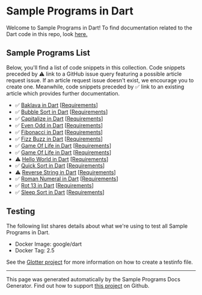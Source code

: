 # Sample Programs in Dart

Welcome to Sample Programs in Dart! To find documentation related to the Dart code in this repo, look [here.](https://sample-programs.therenegadecoder.com/languages/dart)

## Sample Programs List

Below, you'll find a list of code snippets in this collection. Code snippets preceded by :warning: link to a GitHub issue query featuring a possible article request issue. If an article request issue doesn't exist, we encourage you to create one. Meanwhile, code snippets preceded by :white_check_mark: link to an existing article which provides further documentation.

- :white_check_mark: [Baklava in Dart](https://sample-programs.therenegadecoder.com/projects/baklava/dart) [[Requirements](https://sample-programs.therenegadecoder.com/projects/baklava)]
- :white_check_mark: [Bubble Sort in Dart](https://sample-programs.therenegadecoder.com/projects/bubble-sort/dart) [[Requirements](https://sample-programs.therenegadecoder.com/projects/bubble-sort)]
- :white_check_mark: [Capitalize in Dart](https://sample-programs.therenegadecoder.com/projects/capitalize/dart) [[Requirements](https://sample-programs.therenegadecoder.com/projects/capitalize)]
- :white_check_mark: [Even Odd in Dart](https://sample-programs.therenegadecoder.com/projects/even-odd/dart) [[Requirements](https://sample-programs.therenegadecoder.com/projects/even-odd)]
- :white_check_mark: [Fibonacci in Dart](https://sample-programs.therenegadecoder.com/projects/fibonacci/dart) [[Requirements](https://sample-programs.therenegadecoder.com/projects/fibonacci)]
- :white_check_mark: [Fizz Buzz in Dart](https://sample-programs.therenegadecoder.com/projects/fizz-buzz/dart) [[Requirements](https://sample-programs.therenegadecoder.com/projects/fizz-buzz)]
- :white_check_mark: [Game Of Life in Dart](https://sample-programs.therenegadecoder.com/projects/game-of-life/dart) [[Requirements](https://sample-programs.therenegadecoder.com/projects/game-of-life)]
- :white_check_mark: [Game Of Life in Dart](https://sample-programs.therenegadecoder.com/projects/game-of-life/dart) [[Requirements](https://sample-programs.therenegadecoder.com/projects/game-of-life)]
- :warning: [Hello World in Dart](https://sample-programs.therenegadecoder.com/projects/hello-world/dart) [[Requirements](https://sample-programs.therenegadecoder.com/projects/hello-world)]
- :white_check_mark: [Quick Sort in Dart](https://sample-programs.therenegadecoder.com/projects/quick-sort/dart) [[Requirements](https://sample-programs.therenegadecoder.com/projects/quick-sort)]
- :warning: [Reverse String in Dart](https://sample-programs.therenegadecoder.com/projects/reverse-string/dart) [[Requirements](https://sample-programs.therenegadecoder.com/projects/reverse-string)]
- :white_check_mark: [Roman Numeral in Dart](https://sample-programs.therenegadecoder.com/projects/roman-numeral/dart) [[Requirements](https://sample-programs.therenegadecoder.com/projects/roman-numeral)]
- :white_check_mark: [Rot 13 in Dart](https://sample-programs.therenegadecoder.com/projects/rot-13/dart) [[Requirements](https://sample-programs.therenegadecoder.com/projects/rot-13)]
- :white_check_mark: [Sleep Sort in Dart](https://sample-programs.therenegadecoder.com/projects/sleep-sort/dart) [[Requirements](https://sample-programs.therenegadecoder.com/projects/sleep-sort)]

## Testing

The following list shares details about what we're using to test all Sample Programs in Dart.

- Docker Image: google/dart
- Docker Tag: 2.5

See the [Glotter project](https://github.com/auroq/glotter) for more information on how to create a testinfo file.

---

This page was generated automatically by the Sample Programs Docs Generator. Find out how to support [this project](https://github.com/TheRenegadeCoder/sample-programs-docs-generator) on Github.